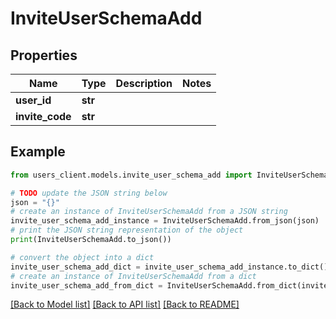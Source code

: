 # InviteUserSchemaAdd


## Properties

Name | Type | Description | Notes
------------ | ------------- | ------------- | -------------
**user_id** | **str** |  | 
**invite_code** | **str** |  | 

## Example

```python
from users_client.models.invite_user_schema_add import InviteUserSchemaAdd

# TODO update the JSON string below
json = "{}"
# create an instance of InviteUserSchemaAdd from a JSON string
invite_user_schema_add_instance = InviteUserSchemaAdd.from_json(json)
# print the JSON string representation of the object
print(InviteUserSchemaAdd.to_json())

# convert the object into a dict
invite_user_schema_add_dict = invite_user_schema_add_instance.to_dict()
# create an instance of InviteUserSchemaAdd from a dict
invite_user_schema_add_from_dict = InviteUserSchemaAdd.from_dict(invite_user_schema_add_dict)
```
[[Back to Model list]](../README.md#documentation-for-models) [[Back to API list]](../README.md#documentation-for-api-endpoints) [[Back to README]](../README.md)


